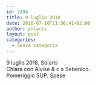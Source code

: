 ```yaml
---
id: 2494
title: 9 luglio 2018
date: 2018-07-10T11:36:41+02:00
author: polaris
layout: post
categories:
  - Senza categoria
---
```

9 luglio 2018, Solaris  
Chiara con Alvise & c a Sebenico.  
Pomeriggio SUP. Spese